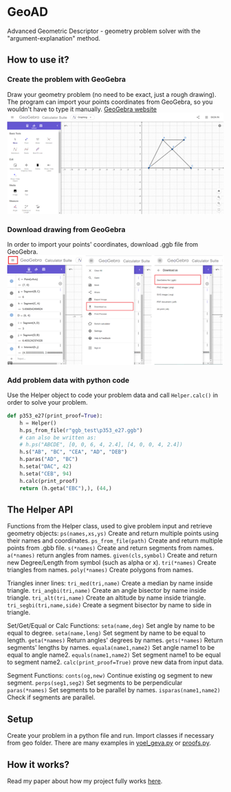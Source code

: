 # GeoAD
Advanced Geometric Descriptor - geometry problem solver with the "argument-explanation" method.
## How to use it?
### Create the problem with GeoGebra
Draw your geometry problem (no need to be exact, just a rough drawing). The program can import your points coordinates from GeoGebra, so you wouldn't have to type it manually.
[GeoGebra website](https://www.geogebra.org/calculator)
![GeoGebra example](images/geogebra_example.png)
### Download drawing from GeoGebra
In order to import your points' coordinates, download .ggb file from GeoGebra.
![save GeoGebra to ggb file](images/save_to_ggb.png)
### Add problem data with python code
Use the Helper object to code your problem data and call `Helper.calc()` in order to solve your problem.
```python
def p353_e27(print_proof=True):
	h = Helper()
	h.ps_from_file(r"ggb_test\p353_e27.ggb")
	# can also be written as:
	# h.ps("ABCDE", [0, 0, 6, 4, 2.4], [4, 0, 0, 4, 2.4])
	h.s("AB", "BC", "CEA", "AD", "DEB")
	h.paras("AD", "BC")
	h.seta("DAC", 42)
	h.seta("CEB", 94)
	h.calc(print_proof)
	return (h.geta("EBC"),), (44,)
```
## The Helper API
Functions from the Helper class, used to give problem input and retrieve geometry objects:
`ps(names,xs,ys)` Create and return multiple points using their names and coordinates.
`ps_from_file(path)` Create and return multiple points from .gbb file.
`s(*names)` Create and return segments from names.
`a(*names)` return angles from names.
`given(cls,symbol)` Create and return new Degree/Length from symbol (such as alpha or x).
`tri(*names)` Create triangles from names.
`poly(*names)` Create polygons from names.

Triangles inner lines:
`tri_med(tri,name)` Create a median by name inside triangle.
`tri_angbi(tri,name)` Create an angle bisector by name inside triangle.
`tri_alt(tri,name)` Create an altitude by name inside triangle.
`tri_segbi(tri,name,side)` Create a segment bisector by name to side in triangle.

Set/Get/Equal or Calc Functions:
`seta(name,deg)` Set angle by name to be equal to degree.
`seta(name,leng)` Set segment by name to be equal to length.
`geta(*names)` Return angles' degrees by names.
`gets(*names)` Return segments' lengths by names.
`equala(name1,name2)` Set angle name1 to be equal to angle name2.
`equals(name1,name2)` Set segment name1 to be equal to segment name2.
`calc(print_proof=True)` prove new data from input data.

Segment Functions:
`conts(og,new)` Continue existing og segment to new segment.
`perps(seg1,seg2)` Set segments to be perpendicular
`paras(*names)` Set segments to be parallel by names.
`isparas(name1,name2)` Check if segments are parallel.
## Setup
Create your problem in a python file and run. Import classes if necessary from geo folder.
There are many examples in [yoel_geva.py](yoel_geva.py) or [proofs.py](proofs.py).
## How it works?
Read my paper about how my project fully works [here](GeoAD.pdf).

